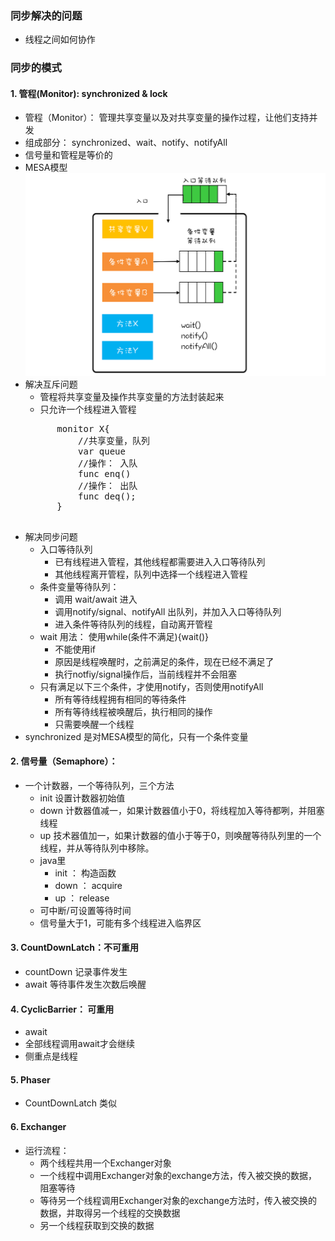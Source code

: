 ### 同步解决的问题
- 线程之间如何协作

### 同步的模式
#### 1. 管程(Monitor): synchronized & lock
- 管程（Monitor）： 管理共享变量以及对共享变量的操作过程，让他们支持并发
- 组成部分： synchronized、wait、notify、notifyAll
- 信号量和管程是等价的
- MESA模型
    ![image](images/monitor.png)
- 解决互斥问题
    - 管程将共享变量及操作共享变量的方法封装起来
    - 只允许一个线程进入管程
    <pre>
        monitor X{
            //共享变量，队列
            var queue
            //操作： 入队
            func enq()
            //操作： 出队
            func deq();
        }
    </pre>
- 解决同步问题
    - 入口等待队列
        - 已有线程进入管程，其他线程都需要进入入口等待队列
        - 其他线程离开管程，队列中选择一个线程进入管程
    - 条件变量等待队列：
        - 调用 wait/await 进入
        - 调用notify/signal、notifyAll 出队列，并加入入口等待队列
        - 进入条件等待队列的线程，自动离开管程
    - wait 用法： 使用while(条件不满足){wait()}
        - 不能使用if
        - 原因是线程唤醒时，之前满足的条件，现在已经不满足了
        - 执行notfiy/signal操作后，当前线程并不会阻塞
    - 只有满足以下三个条件，才使用notify，否则使用notifyAll
        - 所有等待线程拥有相同的等待条件
        - 所有等待线程被唤醒后，执行相同的操作
        - 只需要唤醒一个线程
- synchronized 是对MESA模型的简化，只有一个条件变量 



#### 2. 信号量（Semaphore）：
- 一个计数器，一个等待队列，三个方法
    - init 设置计数器初始值
    - down 计数器值减一，如果计数器值小于0，将线程加入等待都咧，并阻塞线程
    - up   技术器值加一，如果计数器的值小于等于0，则唤醒等待队列里的一个线程，并从等待队列中移除。
    - java里
        - init ： 构造函数
        - down ： acquire
        - up   ： release 
    - 可中断/可设置等待时间
    - 信号量大于1，可能有多个线程进入临界区
    
#### 3. CountDownLatch：不可重用
- countDown 记录事件发生
- await 等待事件发生次数后唤醒
    
#### 4. CyclicBarrier： 可重用
- await 
- 全部线程调用await才会继续
- 侧重点是线程

#### 5. Phaser
- CountDownLatch 类似
        
#### 6. Exchanger
- 运行流程：
    - 两个线程共用一个Exchanger对象
    - 一个线程中调用Exchanger对象的exchange方法，传入被交换的数据，阻塞等待
    - 等待另一个线程调用Exchanger对象的exchange方法时，传入被交换的数据，并取得另一个线程的交换数据
    - 另一个线程获取到交换的数据
